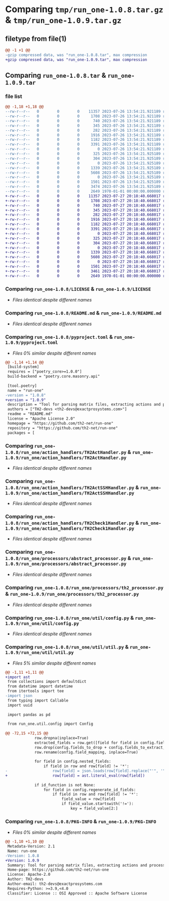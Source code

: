 # Comparing `tmp/run_one-1.0.8.tar.gz` & `tmp/run_one-1.0.9.tar.gz`

## filetype from file(1)

```diff
@@ -1 +1 @@
-gzip compressed data, was "run_one-1.0.8.tar", max compression
+gzip compressed data, was "run_one-1.0.9.tar", max compression
```

## Comparing `run_one-1.0.8.tar` & `run_one-1.0.9.tar`

### file list

```diff
@@ -1,18 +1,18 @@
--rw-r--r--   0        0        0    11357 2023-07-26 13:54:21.921189 run_one-1.0.8/LICENSE
--rw-r--r--   0        0        0     1708 2023-07-26 13:54:21.921189 run_one-1.0.8/README.md
--rw-r--r--   0        0        0      740 2023-07-26 13:54:21.921189 run_one-1.0.8/pyproject.toml
--rw-r--r--   0        0        0      345 2023-07-26 13:54:21.921189 run_one-1.0.8/run_one/__init__.py
--rw-r--r--   0        0        0      282 2023-07-26 13:54:21.921189 run_one-1.0.8/run_one/action_handlers/SleepHandler.py
--rw-r--r--   0        0        0     1916 2023-07-26 13:54:21.921189 run_one-1.0.8/run_one/action_handlers/TH2ActHandler.py
--rw-r--r--   0        0        0     1182 2023-07-26 13:54:21.921189 run_one-1.0.8/run_one/action_handlers/TH2ActSSHHandler.py
--rw-r--r--   0        0        0     3391 2023-07-26 13:54:21.921189 run_one-1.0.8/run_one/action_handlers/TH2Check1Handler.py
--rw-r--r--   0        0        0        0 2023-07-26 13:54:21.921189 run_one-1.0.8/run_one/action_handlers/__init__.py
--rw-r--r--   0        0        0      325 2023-07-26 13:54:21.925189 run_one-1.0.8/run_one/action_handlers/abstract_action_handler.py
--rw-r--r--   0        0        0      304 2023-07-26 13:54:21.925189 run_one-1.0.8/run_one/action_handlers/context.py
--rw-r--r--   0        0        0        0 2023-07-26 13:54:21.925189 run_one-1.0.8/run_one/processors/__init__.py
--rw-r--r--   0        0        0     1339 2023-07-26 13:54:21.925189 run_one-1.0.8/run_one/processors/abstract_processor.py
--rw-r--r--   0        0        0     5608 2023-07-26 13:54:21.925189 run_one-1.0.8/run_one/processors/th2_processor.py
--rw-r--r--   0        0        0        0 2023-07-26 13:54:21.925189 run_one-1.0.8/run_one/util/__init__.py
--rw-r--r--   0        0        0     1501 2023-07-26 13:54:21.925189 run_one-1.0.8/run_one/util/config.py
--rw-r--r--   0        0        0     3474 2023-07-26 13:54:21.925189 run_one-1.0.8/run_one/util/util.py
--rw-r--r--   0        0        0     2649 1970-01-01 00:00:00.000000 run_one-1.0.8/PKG-INFO
+-rw-r--r--   0        0        0    11357 2023-07-27 20:18:40.668017 run_one-1.0.9/LICENSE
+-rw-r--r--   0        0        0     1708 2023-07-27 20:18:40.668017 run_one-1.0.9/README.md
+-rw-r--r--   0        0        0      740 2023-07-27 20:18:40.668017 run_one-1.0.9/pyproject.toml
+-rw-r--r--   0        0        0      345 2023-07-27 20:18:40.668017 run_one-1.0.9/run_one/__init__.py
+-rw-r--r--   0        0        0      282 2023-07-27 20:18:40.668017 run_one-1.0.9/run_one/action_handlers/SleepHandler.py
+-rw-r--r--   0        0        0     1916 2023-07-27 20:18:40.668017 run_one-1.0.9/run_one/action_handlers/TH2ActHandler.py
+-rw-r--r--   0        0        0     1182 2023-07-27 20:18:40.668017 run_one-1.0.9/run_one/action_handlers/TH2ActSSHHandler.py
+-rw-r--r--   0        0        0     3391 2023-07-27 20:18:40.668017 run_one-1.0.9/run_one/action_handlers/TH2Check1Handler.py
+-rw-r--r--   0        0        0        0 2023-07-27 20:18:40.668017 run_one-1.0.9/run_one/action_handlers/__init__.py
+-rw-r--r--   0        0        0      325 2023-07-27 20:18:40.668017 run_one-1.0.9/run_one/action_handlers/abstract_action_handler.py
+-rw-r--r--   0        0        0      304 2023-07-27 20:18:40.668017 run_one-1.0.9/run_one/action_handlers/context.py
+-rw-r--r--   0        0        0        0 2023-07-27 20:18:40.668017 run_one-1.0.9/run_one/processors/__init__.py
+-rw-r--r--   0        0        0     1339 2023-07-27 20:18:40.668017 run_one-1.0.9/run_one/processors/abstract_processor.py
+-rw-r--r--   0        0        0     5608 2023-07-27 20:18:40.668017 run_one-1.0.9/run_one/processors/th2_processor.py
+-rw-r--r--   0        0        0        0 2023-07-27 20:18:40.668017 run_one-1.0.9/run_one/util/__init__.py
+-rw-r--r--   0        0        0     1501 2023-07-27 20:18:40.668017 run_one-1.0.9/run_one/util/config.py
+-rw-r--r--   0        0        0     3461 2023-07-27 20:18:40.668017 run_one-1.0.9/run_one/util/util.py
+-rw-r--r--   0        0        0     2649 1970-01-01 00:00:00.000000 run_one-1.0.9/PKG-INFO
```

### Comparing `run_one-1.0.8/LICENSE` & `run_one-1.0.9/LICENSE`

 * *Files identical despite different names*

### Comparing `run_one-1.0.8/README.md` & `run_one-1.0.9/README.md`

 * *Files identical despite different names*

### Comparing `run_one-1.0.8/pyproject.toml` & `run_one-1.0.9/pyproject.toml`

 * *Files 0% similar despite different names*

```diff
@@ -1,14 +1,14 @@
 [build-system]
 requires = ["poetry_core>=1.0.0"]
 build-backend = "poetry.core.masonry.api"
 
 [tool.poetry]
 name = "run-one"
-version = "1.0.8"
+version = "1.0.9"
 description = "Tool for parsing matrix files, extracting actions and processing them according to user defined logic"
 authors = ["TH2-devs <th2-devs@exactprosystems.com>"]
 readme = "README.md"
 license = "Apache License 2.0"
 homepage = "https://github.com/th2-net/run-one"
 repository = "https://github.com/th2-net/run-one"
 packages = [
```

### Comparing `run_one-1.0.8/run_one/action_handlers/TH2ActHandler.py` & `run_one-1.0.9/run_one/action_handlers/TH2ActHandler.py`

 * *Files identical despite different names*

### Comparing `run_one-1.0.8/run_one/action_handlers/TH2ActSSHHandler.py` & `run_one-1.0.9/run_one/action_handlers/TH2ActSSHHandler.py`

 * *Files identical despite different names*

### Comparing `run_one-1.0.8/run_one/action_handlers/TH2Check1Handler.py` & `run_one-1.0.9/run_one/action_handlers/TH2Check1Handler.py`

 * *Files identical despite different names*

### Comparing `run_one-1.0.8/run_one/processors/abstract_processor.py` & `run_one-1.0.9/run_one/processors/abstract_processor.py`

 * *Files identical despite different names*

### Comparing `run_one-1.0.8/run_one/processors/th2_processor.py` & `run_one-1.0.9/run_one/processors/th2_processor.py`

 * *Files identical despite different names*

### Comparing `run_one-1.0.8/run_one/util/config.py` & `run_one-1.0.9/run_one/util/config.py`

 * *Files identical despite different names*

### Comparing `run_one-1.0.8/run_one/util/util.py` & `run_one-1.0.9/run_one/util/util.py`

 * *Files 5% similar despite different names*

```diff
@@ -1,11 +1,11 @@
+import ast
 from collections import defaultdict
 from datetime import datetime
 from itertools import tee
-import json
 from typing import Callable
 import uuid
 
 import pandas as pd
 
 from run_one.util.config import Config
 
@@ -72,15 +72,15 @@
             row.dropna(inplace=True)
             extracted_fields = row.get([field for field in config.fields_to_extract if field in row], [])
             row.drop(config.fields_to_drop + config.fields_to_extract, errors='ignore', inplace=True)
             row.rename(config.field_mapping, inplace=True)
 
             for field in config.nested_fields:
                 if field in row and row[field] != '*':
-                    row[field] = json.loads(row[field].replace("'", '"'))
+                    row[field] = ast.literal_eval(row[field])
 
             if id_function is not None:
                 for field in config.regenerate_id_fields:
                     if field in row and row[field] != '*':
                         field_value = row[field]
                         if field_value.startswith('!='):
                             key = field_value[2:]
```

### Comparing `run_one-1.0.8/PKG-INFO` & `run_one-1.0.9/PKG-INFO`

 * *Files 0% similar despite different names*

```diff
@@ -1,10 +1,10 @@
 Metadata-Version: 2.1
 Name: run-one
-Version: 1.0.8
+Version: 1.0.9
 Summary: Tool for parsing matrix files, extracting actions and processing them according to user defined logic
 Home-page: https://github.com/th2-net/run-one
 License: Apache-2.0
 Author: TH2-devs
 Author-email: th2-devs@exactprosystems.com
 Requires-Python: >=3.9,<4.0
 Classifier: License :: OSI Approved :: Apache Software License
```

